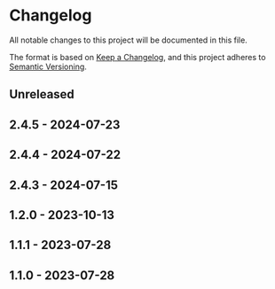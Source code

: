 # Changelog

All notable changes to this project will be documented in this file.

The format is based on [Keep a Changelog](https://keepachangelog.com/en/1.0.0/),
and this project adheres to [Semantic Versioning](https://semver.org/spec/v2.0.0.html).

## Unreleased

## 2.4.5 - 2024-07-23

## 2.4.4 - 2024-07-22

## 2.4.3 - 2024-07-15

## 1.2.0 - 2023-10-13

## 1.1.1 - 2023-07-28

## 1.1.0 - 2023-07-28
